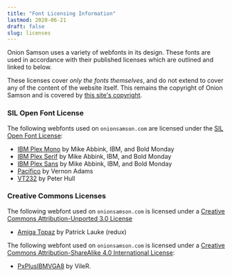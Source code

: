 ```yaml
---
title: "Font Licensing Information"
lastmod: 2020-06-21
draft: false
slug: licenses
---
```


Onion Samson uses a variety of webfonts in its design.  These fonts are
used in accordance with their published licenses which are outlined and
linked to below.

These licenses cover _only the fonts themselves_, and do not extend to
cover any of the content of the website itself.  This remains the
copyright of Onion Samson and is covered by [this site's
copyright](https://onionsamson.com/copyright).

### SIL Open Font License

The following webfonts used on `onionsamson.com` are licensed under the
[SIL Open Font
License](https://scripts.sil.org/cms/scripts/page.php?item_id=OFL_web):

* [IBM Plex Mono](https://www.ibm.com/plex/) by Mike Abbink, IBM, and Bold Monday
* [IBM Plex Serif](https://www.ibm.com/plex/) by Mike Abbink, IBM, and Bold Monday
* [IBM Plex Sans](https://www.ibm.com/plex/) by Mike Abbink, IBM, and Bold Monday
* [Pacifico](https://fonts.google.com/specimen/Pacifico) by Vernon Adams
* [VT232](https://fonts.google.com/specimen/VT323) by Peter Hull

### Creative Commons Licenses

The following webfont used on `onionsamson.com` is licensed under a
[Creative Commons Attribution-Unported 3.0
License](http://creativecommons.org/licenses/by/3.0/)

* [Amiga Topaz](http://fontstruct.com/fontstructions/show/675155) by
Patrick Lauke (redux)

The following webfont used on `onionsamson.com` is licensed under a
[Creative Commons Attribution-ShareAlike 4.0 International
License](https://creativecommons.org/licenses/by-sa/4.0/):

* [PxPlusIBMVGA8](https://int10h.org/oldschool-pc-fonts/fontlist/) by
VileR.
